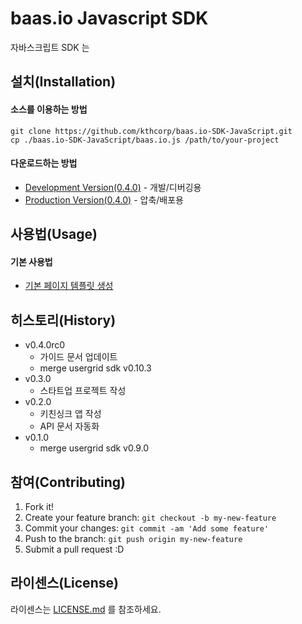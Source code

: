 # baas.io Javascript SDK

자바스크립트 SDK 는 

## 설치(Installation)

#### 소스를 이용하는 방법
``` 
git clone https://github.com/kthcorp/baas.io-SDK-JavaScript.git
cp ./baas.io-SDK-JavaScript/baas.io.js /path/to/your-project
```

#### 다운로드하는 방법 
* [Development Version(0.4.0)](./baas.io-SDK-JavaScript/blob/devel/baas.io.js)	- 개발/디버깅용
* [Production Version(0.4.0)](./baas.io-SDK-JavaScript/blob/devel/baas.io.min.js) - 압축/배포용

## 사용법(Usage)

#### 기본 사용법
* [기본 페이지 템플릿 생성](./baas.io-SDK-JavaScript/blob/devel/docs/about/getting-started.md#%EA%B8%B0%EB%B3%B8-%ED%8E%98%EC%9D%B4%EC%A7%80-%ED%85%9C%ED%94%8C%EB%A6%BF-%EC%83%9D%EC%84%B1)

## 히스토리(History)

* v0.4.0rc0
	- 가이드 문서 업데이트
	- merge usergrid sdk v0.10.3
* v0.3.0
	- 스타트업 프로젝트 작성
* v0.2.0
	- 키친싱크 앱 작성
	- API 문서 자동화
* v0.1.0
	- merge usergrid sdk v0.9.0

## 참여(Contributing)

1. Fork it!
2. Create your feature branch: `git checkout -b my-new-feature`
3. Commit your changes: `git commit -am 'Add some feature'`
4. Push to the branch: `git push origin my-new-feature`
5. Submit a pull request :D

## 라이센스(License)

라이센스는 [LICENSE.md](./baas.io-SDK-JavaScript/blob/devel/LICENSE.md) 를 참조하세요.